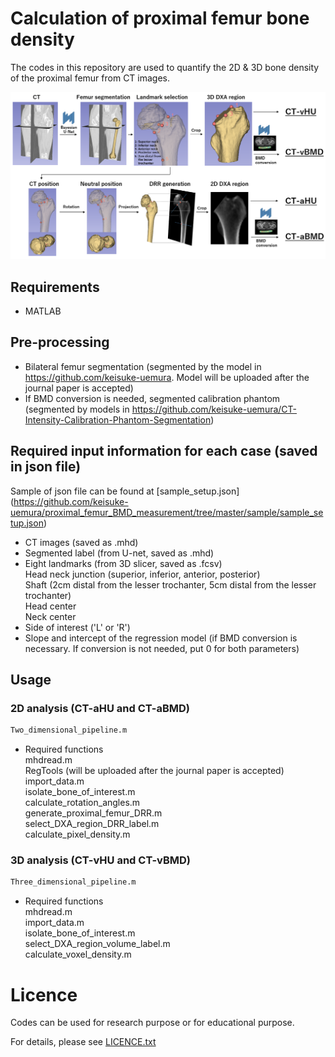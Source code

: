 # **Calculation of proximal femur bone density**

The codes in this repository are used to quantify the 2D & 3D bone density of the proximal femur from CT images.

<img src='fig/Flowchart.PNG' width='1000px'>

## Requirements
- MATLAB 

## Pre-processing
- Bilateral femur segmentation (segmented by the model in https://github.com/keisuke-uemura. Model will be uploaded after the journal paper is accepted)
- If BMD conversion is needed, segmented calibration phantom (segmented by models in https://github.com/keisuke-uemura/CT-Intensity-Calibration-Phantom-Segmentation)

## Required input information for each case (saved in json file)
Sample of json file can be found at [sample_setup.json] (https://github.com/keisuke-uemura/proximal_femur_BMD_measurement/tree/master/sample/sample_setup.json)
- CT images (saved as .mhd)
- Segmented label (from U-net, saved as .mhd) 
- Eight landmarks (from 3D slicer, saved as .fcsv)<dt>Head neck junction (superior, inferior, anterior, posterior)</dt> Shaft (2cm distal from the lesser trochanter, 5cm distal from the lesser trochanter)</dt>  <dt>Head center</dt> <dt>Neck center 
- Side of interest ('L' or 'R')
- Slope and intercept of the regression model (if BMD conversion is necessary. If conversion is not needed, put 0 for both parameters)

## Usage

### 2D analysis (CT-aHU and CT-aBMD)

```bash
Two_dimensional_pipeline.m
```
- Required functions <dt> mhdread.m</dt><dt>RegTools (will be uploaded after the journal paper is accepted)</dt>
  <dt>import_data.m</dt>
  <dt>isolate_bone_of_interest.m</dt>
  <dt>calculate_rotation_angles.m</dt>
  <dt>generate_proximal_femur_DRR.m</dt>
  <dt>select_DXA_region_DRR_label.m</dt>
  <dt>calculate_pixel_density.m</dt>



### 3D analysis (CT-vHU and CT-vBMD)
```bash
Three_dimensional_pipeline.m 
```
- Required functions <dt> mhdread.m</dt>
  <dt>import_data.m</dt>
  <dt>isolate_bone_of_interest.m</dt>
  <dt>select_DXA_region_volume_label.m</dt>
  <dt>calculate_voxel_density.m</dt>

# Licence
Codes can be used for research purpose or for educational purpose.

For details, please see [LICENCE.txt](LICENCE.txt)
